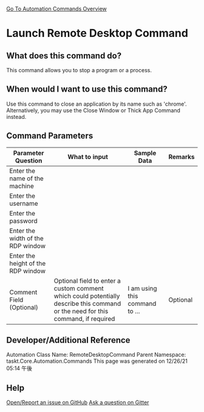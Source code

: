<!--TITLE: Launch Remote Desktop Command -->
<!-- SUBTITLE: a command in the System Commands group. -->
[Go To Automation Commands Overview](/automation-commands.md)


# Launch Remote Desktop Command


## What does this command do?
This command allows you to stop a program or a process.


## When would I want to use this command?
Use this command to close an application by its name such as 'chrome'. Alternatively, you may use the Close Window or Thick App Command instead.


## Command Parameters
| Parameter Question   	| What to input  	|  Sample Data 	| Remarks  	|
| ---                    | ---               | ---           | ---       |
|Enter the name of the machine||||
|Enter the username||||
|Enter the password||||
|Enter the width of the RDP window||||
|Enter the height of the RDP window||||
|Comment Field (Optional)|Optional field to enter a custom comment which could potentially describe this command or the need for this command, if required|I am using this command to ...|Optional|














## Developer/Additional Reference
Automation Class Name: RemoteDesktopCommand
Parent Namespace: taskt.Core.Automation.Commands
This page was generated on 12/26/21 05:14 午後


## Help
[Open/Report an issue on GitHub](https://github.com/saucepleez/taskt/issues/new)
[Ask a question on Gitter](https://gitter.im/taskt-rpa/Lobby)
